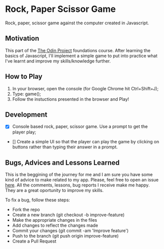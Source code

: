 # Rock, Paper Scissor Game

Rock, paper, scissor game against the computer created in Javascript.

## Motivation

This part of the [The Odin Project](https://www.theodinproject.com/) foundations course. After learning the basics of Javascript, I'll implement a simple game to put into practice what I've learnt and improve my skills/knowledge further.

## How to Play

1. In your browser, open the console (for Google Chrome hit Ctrl+Shift+J);
2. Type: game();
3. Follow the instuctions presented in the browser and Play!

## Development

- [x] Console based rock, paper, scissor game. Use a prompt to get the player play;
- [] Create a simple UI so that the player can play the game by clicking on buttons rather than typing their answer in a prompt.

## Bugs, Advices and Lessons Learned

This is the beggining of the journey for me and I am sure you have some kind of advice to make related to my app. Please, feel free to open an issue [here](https://github.com/jofortunato/rock-paper-scissors/issues/new).
All the comments, lessons, bug reports I receive make me happy. They are a great oportunity to improve my skills.

To fix a bug, follow these steps:

- Fork the repo
- Create a new branch (git checkout -b improve-feature)
- Make the appropriate changes in the files
- Add changes to reflect the changes made
- Commit your changes (git commit -am 'Improve feature')
- Push to the branch (git push origin improve-feature)
- Create a Pull Request
